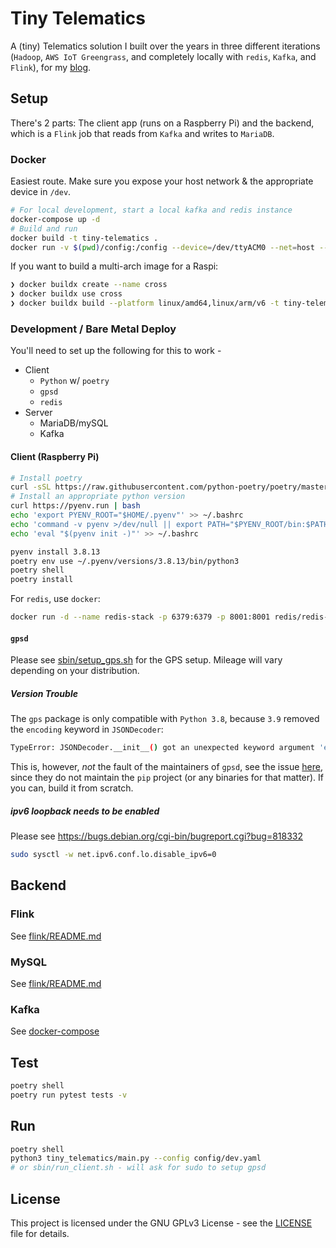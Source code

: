 # Tiny Telematics

A (tiny) Telematics solution I built over the years in three different iterations (`Hadoop`, `AWS IoT Greengrass`, and completely locally with `redis`, `Kafka`, and `Flink`), for my [blog](https://chollinger.com/blog/).

## Setup

There's 2 parts: The client app (runs on a Raspberry Pi) and the backend, which is a `Flink` job that reads from `Kafka` and writes to `MariaDB`.

### Docker

Easiest route. Make sure you expose your host network & the appropriate device in `/dev`.

```bash
# For local development, start a local kafka and redis instance
docker-compose up -d
# Build and run
docker build -t tiny-telematics .
docker run -v $(pwd)/config:/config --device=/dev/ttyACM0 --net=host --restart=on-failure:5 tiny-telematics --config /config/default.yaml
```

If you want to build a multi-arch image for a Raspi:

```bash
❯ docker buildx create --name cross
❯ docker buildx use cross
❯ docker buildx build --platform linux/amd64,linux/arm/v6 -t tiny-telematics:latest .
```

### Development / Bare Metal Deploy

You'll need to set up the following for this to work - 

- Client
  - `Python` w/ `poetry`
  - `gpsd`
  - `redis`
- Server
  - MariaDB/mySQL
  - Kafka

#### Client (Raspberry Pi)

```bash
# Install poetry
curl -sSL https://raw.githubusercontent.com/python-poetry/poetry/master/get-poetry.py | python -
# Install an appropriate python version
curl https://pyenv.run | bash
echo 'export PYENV_ROOT="$HOME/.pyenv"' >> ~/.bashrc
echo 'command -v pyenv >/dev/null || export PATH="$PYENV_ROOT/bin:$PATH"' >> ~/.bashrc
echo 'eval "$(pyenv init -)"' >> ~/.bashrc

pyenv install 3.8.13
poetry env use ~/.pyenv/versions/3.8.13/bin/python3
poetry shell
poetry install
```

For `redis`, use `docker`:

```bash
docker run -d --name redis-stack -p 6379:6379 -p 8001:8001 redis/redis-stack:latest
```

#### `gpsd`

Please see [sbin/setup_gps.sh](sbin/setup_gps.sh) for the GPS setup. Mileage will vary depending on your distribution.

##### Version Trouble

The `gps` package is only compatible with `Python 3.8`, because `3.9` removed the `encoding` keyword in `JSONDecoder`:

```bash
TypeError: JSONDecoder.__init__() got an unexpected keyword argument 'encoding'
```

This is, however, *not* the fault of the maintainers of `gpsd`, see the issue [here](https://gitlab.com/gpsd/gpsd/-/issues/122), since they do not maintain the `pip` project (or any binaries for that matter). If you can, build it from scratch.

##### ipv6 loopback needs to be enabled

Please see https://bugs.debian.org/cgi-bin/bugreport.cgi?bug=818332

```bash
sudo sysctl -w net.ipv6.conf.lo.disable_ipv6=0
```

## Backend

### Flink

See [flink/README.md](flink/README.md)

### MySQL

See [flink/README.md](flink/README.md)

### Kafka

See [docker-compose](https://developer.confluent.io/quickstart/kafka-docker/) 

## Test

```bash
poetry shell
poetry run pytest tests -v  
```

## Run

```bash
poetry shell
python3 tiny_telematics/main.py --config config/dev.yaml
# or sbin/run_client.sh - will ask for sudo to setup gpsd
```

## License

This project is licensed under the GNU GPLv3 License - see the [LICENSE](LICENSE) file for details.
